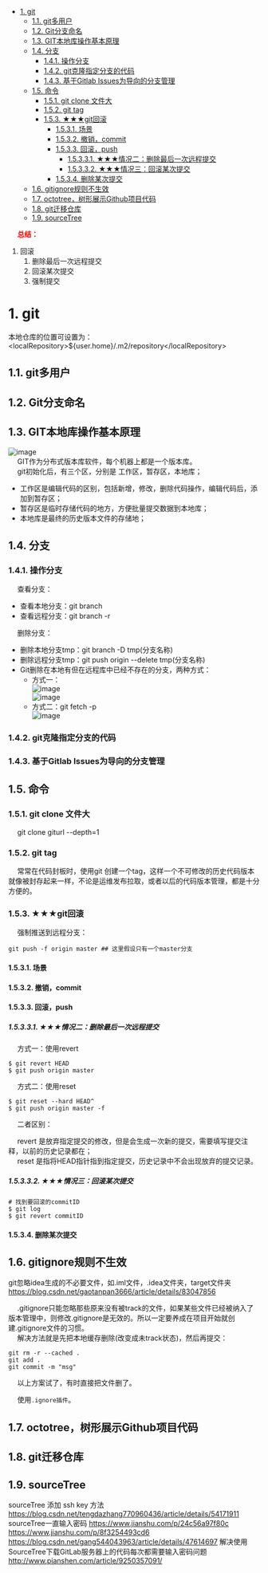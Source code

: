 
<!-- TOC -->

- [1. git](#1-git)
    - [1.1. git多用户](#11-git多用户)
    - [1.2. Git分支命名](#12-git分支命名)
    - [1.3. GIT本地库操作基本原理](#13-git本地库操作基本原理)
    - [1.4. 分支](#14-分支)
        - [1.4.1. 操作分支](#141-操作分支)
        - [1.4.2. git克隆指定分支的代码](#142-git克隆指定分支的代码)
        - [1.4.3. 基于Gitlab Issues为导向的分支管理](#143-基于gitlab-issues为导向的分支管理)
    - [1.5. 命令](#15-命令)
        - [1.5.1. git clone 文件大](#151-git-clone-文件大)
        - [1.5.2. git tag](#152-git-tag)
        - [1.5.3. ★★★git回滚](#153-★★★git回滚)
            - [1.5.3.1. 场景](#1531-场景)
            - [1.5.3.2. 撤销，commit](#1532-撤销commit)
            - [1.5.3.3. 回滚，push](#1533-回滚push)
                - [1.5.3.3.1. ★★★情况二：删除最后一次远程提交](#15331-★★★情况二删除最后一次远程提交)
                - [1.5.3.3.2. ★★★情况三：回滚某次提交](#15332-★★★情况三回滚某次提交)
            - [1.5.3.4. 删除某次提交](#1534-删除某次提交)
    - [1.6. gitignore规则不生效](#16-gitignore规则不生效)
    - [1.7. octotree，树形展示Github项目代码](#17-octotree树形展示github项目代码)
    - [1.8. git迁移仓库](#18-git迁移仓库)
    - [1.9. sourceTree](#19-sourcetree)

<!-- /TOC -->


&emsp; **<font color = "red">总结：</font>**  
1. 回滚  
    1. 删除最后一次远程提交
    2. 回滚某次提交
    3. 强制提交  


# 1. git

<!--
Git 实用技巧记录 
https://mp.weixin.qq.com/s/vQ5uzwGmvvI844Ehj2iZ9w

用21张图，把Git 工作原理彻底说清楚 
https://mp.weixin.qq.com/s/tzq0dBTSqpp-V89L5Y1IOg

git clone时报RPC failed; curl 18 transfer closed with outstanding read data remaining
https://www.cnblogs.com/zjfjava/p/10392150.html

git书籍  
https://mp.weixin.qq.com/s/bT7VXffqHuzUZUY5c4ce7A
 如何自动同步博客到 Github 主页？ 
 https://mp.weixin.qq.com/s/J2sIku38WxL4ge4W5DP2hw
-->

<!-- 本地仓库的位置 -->
本地仓库的位置可设置为：\<localRepository\>${user.home}/.m2/repository\</localRepository\>

## 1.1. git多用户
<!-- 
一台电脑上配置并使用两个github账号
https://zhuanlan.zhihu.com/p/191589172
https://www.cnblogs.com/xjnotxj/p/5845574.html
-->

## 1.2. Git分支命名  
<!-- 
 别乱提交代码了，你必须知道的 Git 分支开发规范！ 
 https://mp.weixin.qq.com/s/w5gcDgQKYFmzel6Jnc0u4A
-->

## 1.3. GIT本地库操作基本原理  

![image](http://www.wt1814.com/static/view/images/projectManage/git/git-4.png)  
&emsp; GIT作为分布式版本库软件，每个机器上都是一个版本库。  
&emsp; git初始化后，有三个区，分别是 工作区，暂存区，本地库；  

* 工作区是编辑代码的区别，包括新增，修改，删除代码操作，编辑代码后，添加到暂存区；  
* 暂存区是临时存储代码的地方，方便批量提交数据到本地库；  
* 本地库是最终的历史版本文件的存储地；  

## 1.4. 分支
<!-- 
https://jingyan.baidu.com/article/a17d52854e164dc098c8f2b0.html
-->
### 1.4.1. 操作分支
&emsp; 查看分支：  
* 查看本地分支：git branch
* 查看远程分支：git branch -r


&emsp; 删除分支：  
* 删除本地分支tmp：git branch -D tmp(分支名称)  
* 删除远程分支tmp：git push origin --delete tmp(分支名称) 
* Git删除在本地有但在远程库中已经不存在的分支，两种方式：  
    * 方式一：  
    ![image](http://www.wt1814.com/static/view/images/projectManage/git/git-1.png)  
    ![image](http://www.wt1814.com/static/view/images/projectManage/git/git-2.png)  
    * 方式二：git fetch -p    
    ![image](http://www.wt1814.com/static/view/images/projectManage/git/git-3.png)  


### 1.4.2. git克隆指定分支的代码
<!-- 

https://www.cnblogs.com/nylcy/p/6569284.html
--> 

### 1.4.3. 基于Gitlab Issues为导向的分支管理
<!--
9种提高 GitHub 国内访问速度的方案
https://juejin.cn/post/7043960479181438983?share_token=25e7cfba-e5e8-4a51-9237-6e922f9a15c4#heading-4

基于Gitlab Issues为导向的分支管理
https://blog.csdn.net/u011423145/article/details/107860812
-->

## 1.5. 命令

### 1.5.1. git clone 文件大
&emsp; git clone giturl --depth=1  


### 1.5.2. git tag  
&emsp; 常常在代码封板时，使用git 创建一个tag，这样一个不可修改的历史代码版本就像被封存起来一样，不论是运维发布拉取，或者以后的代码版本管理，都是十分方便的。  


### 1.5.3. ★★★git回滚
<!--
https://blog.csdn.net/ligang2585116/article/details/71094887
https://zhuanlan.zhihu.com/p/137856034
https://blog.csdn.net/tsq292978891/article/details/78965693

-->

&emsp; 强制推送到远程分支：  

```text
git push -f origin master ## 这里假设只有一个master分支
```

#### 1.5.3.1. 场景  

#### 1.5.3.2. 撤销，commit  


#### 1.5.3.3. 回滚，push

##### 1.5.3.3.1. ★★★情况二：删除最后一次远程提交  
&emsp; 方式一：使用revert  

```text
$ git revert HEAD
$ git push origin master
```

&emsp; 方式二：使用reset

```text
$ git reset --hard HEAD^
$ git push origin master -f
```

&emsp; 二者区别：  

&emsp; revert 是放弃指定提交的修改，但是会生成一次新的提交，需要填写提交注释，以前的历史记录都在；  
&emsp; reset 是指将HEAD指针指到指定提交，历史记录中不会出现放弃的提交记录。  


##### 1.5.3.3.2. ★★★情况三：回滚某次提交  

```text
# 找到要回滚的commitID
$ git log
$ git revert commitID
```


#### 1.5.3.4. 删除某次提交



## 1.6. gitignore规则不生效  
git忽略idea生成的不必要文件，如.iml文件，.idea文件夹，target文件夹
https://blog.csdn.net/gaotanpan3666/article/details/83047856


&emsp; .gitignore只能忽略那些原来没有被track的文件，如果某些文件已经被纳入了版本管理中，则修改.gitignore是无效的。所以一定要养成在项目开始就创建.gitignore文件的习惯。  
&emsp; 解决方法就是先把本地缓存删除(改变成未track状态)，然后再提交：  

```text
git rm -r --cached .
git add .
git commit -m "msg"
```

&emsp; 以上方案试了，有时直接把文件删了。  

&emsp; 使用`.ignore插件`。  

## 1.7. octotree，树形展示Github项目代码



## 1.8. git迁移仓库  


## 1.9. sourceTree
sourceTree 添加 ssh key 方法
https://blog.csdn.net/tengdazhang770960436/article/details/54171911
sourceTree一直输入密码
https://www.jianshu.com/p/24c56a97f80c
https://www.jianshu.com/p/8f3254493cd6
https://blog.csdn.net/gang544043963/article/details/47614697
解决使用SourceTree下载GitLab服务器上的代码每次都需要输入密码问题
http://www.pianshen.com/article/9250357091/
